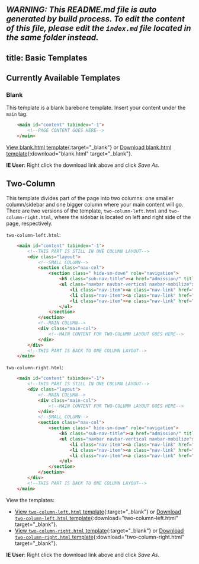 _**WARNING**: This README.md file is auto generated by build process. To edit the content of this file, please edit the `index.md` file located in the same folder instead._
---
title: Basic Templates
---

## Currently Available Templates

### Blank

This template is a blank barebone template. Insert your content under the `main` tag.

```html
    <main id="content" tabindex="-1">
        <!--PAGE CONTENT GOES HERE-->
    </main>
```

[View blank.html template](blank.html){:target="_blank"} or [Download blank.html template](blank.html){:download="blank.html" target="_blank"}.

**IE User**: Right click the download link above and click _Save As_.


## Two-Column

This template divides part of the page into two columns: one smaller column/sidebar and one bigger column where your main content will go. There are two versions of the template, `two-column-left.html` and `two-column-right.html`, where the sidebar is located on left and right side of the page, respectively.

`two-column-left.html`:
```html
    <main id="content" tabindex="-1">
        <!--THIS PART IS STILL IN ONE COLUMN LAYOUT-->
        <div class="layout">
            <!--SMALL COLUMN-->
            <section class="nav-col">
                <section class=" hide-sm-down" role="navigation">
                    <h5 class="sub-nav-title"><a href="admission/" title="Office of Admission" id="homelink">Quick Navigation</a></h5>
                    <ul class="navbar navbar-vertical navbar-mobilize">
                        <li class="nav-item"><a class="nav-link" href="#">Side Link 1</a></li>
                        <li class="nav-item"><a class="nav-link" href="#">Side Link 2</a></li>
                        <li class="nav-item"><a class="nav-link" href="#">Side Link 3</a></li>
                    </ul>
                </section>
            </section>
            <!--MAIN COLUMN-->
            <div class="main-col">
                <!--MAIN CONTENT FOR TWO-COLUMN LAYOUT GOES HERE-->
            </div>
        </div>
        <!--THIS PART IS BACK TO ONE COLUMN LAYOUT-->
    </main>
```

`two-column-right.html`:
```html
    <main id="content" tabindex="-1">
        <!--THIS PART IS STILL IN ONE COLUMN LAYOUT-->
        <div class="layout">
            <!--MAIN COLUMN-->
            <div class="main-col">
                <!--MAIN CONTENT FOR TWO-COLUMN LAYOUT GOES HERE-->
            </div>
            <!--SMALL COLUMN-->
            <section class="nav-col">
                <section class=" hide-sm-down" role="navigation">
                    <h5 class="sub-nav-title"><a href="admission/" title="Office of Admission" id="homelink">Quick Navigation</a></h5>
                    <ul class="navbar navbar-vertical navbar-mobilize">
                        <li class="nav-item"><a class="nav-link" href="#">Side Link 1</a></li>
                        <li class="nav-item"><a class="nav-link" href="#">Side Link 2</a></li>
                        <li class="nav-item"><a class="nav-link" href="#">Side Link 3</a></li>
                    </ul>
                </section>
            </section>
        </div>
        <!--THIS PART IS BACK TO ONE COLUMN LAYOUT-->
    </main>
```

View the templates:
* [View `two-column-left.html` template](two-column-left.html){:target="_blank"} or [Download `two-column-left.html` template](two-column-left.html){:download="two-column-left.html" target="_blank"}.
* [View `two-column-right.html` template](two-column-right.html){:target="_blank"} or [Download `two-column-right.html` template](two-column-right.html){:download="two-column-right.html" target="_blank"}.


**IE User**: Right click the download link above and click _Save As_.